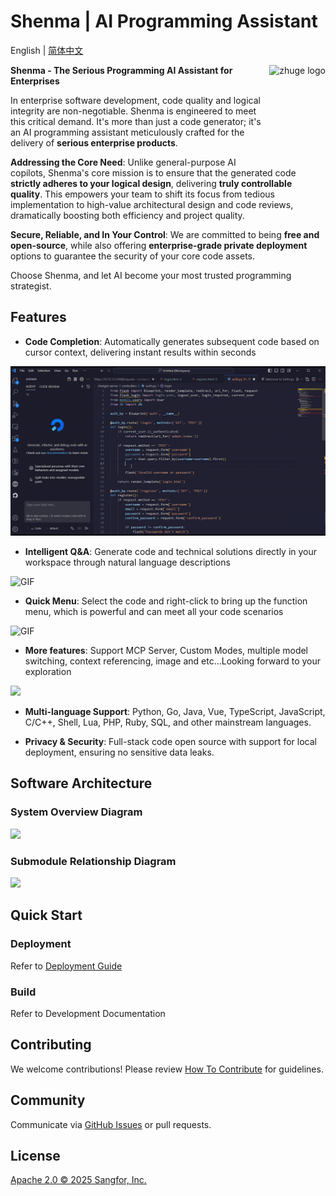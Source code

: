 # Shenma | AI Programming Assistant

English | [简体中文](./README.zh-CN.md)

<img src="./assets/images/shenma_robot_logo_big.png" alt="zhuge logo" height="150px" align="right" />

**Shenma - The Serious Programming AI Assistant for Enterprises**

In enterprise software development, code quality and logical integrity are non-negotiable. Shenma is engineered to meet this critical demand. It's more than just a code generator; it's an AI programming assistant meticulously crafted for the delivery of **serious enterprise products**.

**Addressing the Core Need**: Unlike general-purpose AI copilots, Shenma's core mission is to ensure that the generated code **strictly adheres to your logical design**, delivering **truly controllable quality**. This empowers your team to shift its focus from tedious implementation to high-value architectural design and code reviews, dramatically boosting both efficiency and project quality.

**Secure, Reliable, and In Your Control**: We are committed to being **free and open-source**, while also offering **enterprise-grade private deployment** options to guarantee the security of your core code assets.

Choose Shenma, and let AI become your most trusted programming strategist.


## Features

- **Code Completion**: Automatically generates subsequent code based on cursor context, delivering instant results within seconds

![GIF](./assets/images/readme/completion.gif)

- **Intelligent Q&A**: Generate code and technical solutions directly in your workspace through natural language descriptions

![GIF](./assets/images/readme/chat.gif)

- **Quick Menu**: Select the code and right-click to bring up the function menu, which is powerful and can meet all your code scenarios

![GIF](./assets/images/readme/right-menu.gif)

- **More features**: Support MCP Server, Custom Modes, multiple model switching, context referencing, image and etc…Looking forward to your exploration

<img src="./assets/images/readme/features.png">

- **Multi-language Support**: Python, Go, Java, Vue, TypeScript, JavaScript, C/C++, Shell, Lua, PHP, Ruby, SQL, and other mainstream languages.

- **Privacy & Security**: Full-stack code open source with support for local deployment, ensuring no sensitive data leaks.

## Software Architecture

### System Overview Diagram

<img src="./assets/images/readme/system.png">

### Submodule Relationship Diagram

<img src="./assets/images/readme/subsystem.png">

## Quick Start

### Deployment

Refer to [Deployment Guide](/assets/docs/guide/en-US/installation/README.md)

### Build

Refer to Development Documentation

## Contributing

We welcome contributions! Please review [How To Contribute](assets/docs/devel/en-US/how-to-contribute.md) for guidelines.

## Community

Communicate via [GitHub Issues](https://github.com/zgsm-ai/zgsm/issues/new/choose) or pull requests.

## License

[Apache 2.0 © 2025 Sangfor, Inc.](./LICENSE)